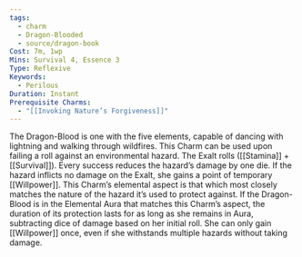 ```yaml
---
tags:
  - charm
  - Dragon-Blooded
  - source/dragon-book
Cost: 7m, 1wp
Mins: Survival 4, Essence 3
Type: Reflexive
Keywords:
  - Perilous
Duration: Instant
Prerequisite Charms:
  - "[[Invoking Nature’s Forgiveness]]"
---
```

The Dragon-Blood is one with the five elements, capable of dancing with lightning and walking through wildfires. This Charm can be used upon failing a roll against an environmental hazard. The Exalt rolls ([[Stamina]] + [[Survival]]). Every success reduces the hazard’s damage by one die. If the hazard inflicts no damage on the Exalt, she gains a point of temporary [[Willpower]]. This Charm’s elemental aspect is that which most closely matches the nature of the hazard it’s used to protect against. If the Dragon-Blood is in the Elemental Aura that matches this Charm’s aspect, the duration of its protection lasts for as long as she remains in Aura, subtracting dice of damage based on her initial roll. She can only gain [[Willpower]] once, even if she withstands multiple hazards without taking damage.
